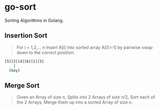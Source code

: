 # go-sort
Sorting Algorithms in Golang.


## Insertion Sort
> For i = 1,2,.., n
    Insert A[i] into sorted array A[0:i-1]
    by pairwise swap down to the correct position.

```sh
[5][2][4][6][1][3]
    |
  (key)
```

## Merge Sort
> Given an Array of size n,
  Splits into 2 Arrays of size n/2,
  Sort each of the 2 Arrays,
  Merge them up into a sorted Array of size n.
